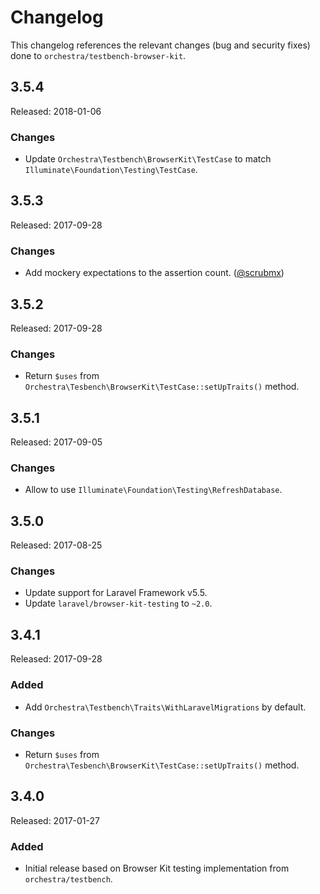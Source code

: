 # Changelog

This changelog references the relevant changes (bug and security fixes) done to `orchestra/testbench-browser-kit`.

## 3.5.4

Released: 2018-01-06

### Changes

* Update `Orchestra\Testbench\BrowserKit\TestCase` to match `Illuminate\Foundation\Testing\TestCase`.

## 3.5.3

Released: 2017-09-28

### Changes

* Add mockery expectations to the assertion count. ([@scrubmx](https://github.com/scrubmx))

## 3.5.2

Released: 2017-09-28

### Changes

* Return `$uses` from `Orchestra\Tesbench\BrowserKit\TestCase::setUpTraits()` method.

## 3.5.1

Released: 2017-09-05

### Changes

* Allow to use `Illuminate\Foundation\Testing\RefreshDatabase`.

## 3.5.0

Released: 2017-08-25

### Changes

* Update support for Laravel Framework v5.5.
* Update `laravel/browser-kit-testing` to `~2.0`.

## 3.4.1

Released: 2017-09-28

### Added

* Add `Orchestra\Testbench\Traits\WithLaravelMigrations` by default.

### Changes

* Return `$uses` from `Orchestra\Tesbench\BrowserKit\TestCase::setUpTraits()` method.

## 3.4.0

Released: 2017-01-27

### Added

* Initial release based on Browser Kit testing implementation from `orchestra/testbench`.
